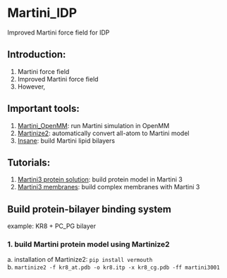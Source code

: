 # Martini_IDP
Improved Martini force field for IDP

## Introduction:   
1. Martini force field
2. Improved Martini force field
3. However,

## Important tools:   
1. [Martini_OpenMM](https://github.com/maccallumlab/martini_openmm): run Martini simulation in OpenMM   
2. [Martinize2](https://github.com/marrink-lab/vermouth-martinize): automatically convert all-atom to Martini model   
3. [Insane](https://github.com/Tsjerk/Insane): build Martini lipid bilayers   

## Tutorials:   
1. [Martini3 protein solution](http://cgmartini.nl/index.php/2021-martini-online-workshop/tutorials/564-2-proteins-basic-and-martinize-2): build protein model in Martini 3   
2. [Martini3 membranes](https://www.sciencedirect.com/science/article/pii/S0076687924000946?via%3Dihub#bib14): build complex membranes with Martini 3 
   
## Build protein-bilayer binding system   
example: KR8 + PC_PG bilayer   
### 1. build Martini protein model using Martinize2   
a. installation of Martinize2: ```pip install vermouth```   
b. ```martinize2 -f kr8_at.pdb -o kr8.itp -x kr8_cg.pdb -ff martini3001```